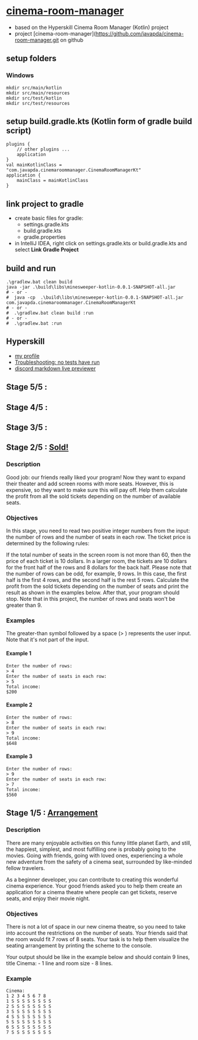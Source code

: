 # [cinema-room-manager](https://hyperskill.org/projects/138)
* based on the Hyperskill Cinema Room Manager (Kotlin) project
* project [cinema-room-manager](https://github.com/javapda/cinema-room-manager.git on github

## setup folders
### Windows
```
mkdir src/main/kotlin
mkdir src/main/resources
mkdir src/test/kotlin
mkdir src/test/resources
```
## setup build.gradle.kts (Kotlin form of gradle build script)
```
plugins {
    // other plugins ...
    application
}
val mainKotlinClass = "com.javapda.cinemaroommanager.CinemaRoomManagerKt"
application {
    mainClass = mainKotlinClass
}
```
## link project to gradle
* create basic files for gradle:
  * settings.gradle.kts
  * build.gradle.kts
  * gradle.properties
* in IntelliJ IDEA, right click on settings.gradle.kts or build.gradle.kts and select **Link Gradle Project**
## build and run
```
.\gradlew.bat clean build 
java -jar .\build\libs\minesweeper-kotlin-0.0.1-SNAPSHOT-all.jar
# - or - 
#  java -cp  .\build\libs\minesweeper-kotlin-0.0.1-SNAPSHOT-all.jar  com.javapda.cinemaroommanager.CinemaRoomManagerKt
# - or - 
#  .\gradlew.bat clean build :run
# - or - 
#  .\gradlew.bat :run
```
## Hyperskill
* [my profile](https://hyperskill.org/profile/615178637)
* [Troubleshooting: no tests have run](https://plugins.jetbrains.com/plugin/10081-jetbrains-academy/docs/troubleshooting-guide.html#no_tests_have_run)
* [discord markdown live previewer](https://discord-markdown-live-previewer.vercel.app/)

## Stage 5/5 : 
## Stage 4/5 : 
## Stage 3/5 : 
## Stage 2/5 : [Sold!](https://hyperskill.org/projects/138/stages/736/implement)
### Description
Good job: our friends really liked your program! Now they want to expand their theater and add screen rooms with more seats. However, this is expensive, so they want to make sure this will pay off. Help them calculate the profit from all the sold tickets depending on the number of available seats.

### Objectives
In this stage, you need to read two positive integer numbers from the input: the number of rows and the number of seats in each row. The ticket price is determined by the following rules:

If the total number of seats in the screen room is not more than 60, then the price of each ticket is 10 dollars.
In a larger room, the tickets are 10 dollars for the front half of the rows and 8 dollars for the back half. Please note that the number of rows can be odd, for example, 9 rows. In this case, the first half is the first 4 rows, and the second half is the rest 5 rows.
Calculate the profit from the sold tickets depending on the number of seats and print the result as shown in the examples below. After that, your program should stop. Note that in this project, the number of rows and seats won't be greater than 9.

### Examples
The greater-than symbol followed by a space (> ) represents the user input. Note that it's not part of the input.

#### Example 1
```
Enter the number of rows:
> 4
Enter the number of seats in each row:
> 5
Total income:
$200
```
#### Example 2
```
Enter the number of rows:
> 8
Enter the number of seats in each row:
> 9
Total income:
$648
```
#### Example 3
```
Enter the number of rows:
> 9
Enter the number of seats in each row:
> 7
Total income:
$560
```
## Stage 1/5 : [Arrangement](https://hyperskill.org/projects/138/stages/735/implement)
### Description
There are many enjoyable activities on this funny little planet Earth, and still, the happiest, simplest, and most fulfilling one is probably going to the movies. Going with friends, going with loved ones, experiencing a whole new adventure from the safety of a cinema seat, surrounded by like-minded fellow travelers.

As a beginner developer, you can contribute to creating this wonderful cinema experience. Your good friends asked you to help them create an application for a cinema theatre where people can get tickets, reserve seats, and enjoy their movie night.

### Objectives
There is not a lot of space in our new cinema theatre, so you need to take into account the restrictions on the number of seats. Your friends said that the room would fit 7 rows of 8 seats. Your task is to help them visualize the seating arrangement by printing the scheme to the console.

Your output should be like in the example below and should contain 9 lines, title Cinema: - 1 line and room size - 8 lines.

### Example
```
Cinema:
1 2 3 4 5 6 7 8
1 S S S S S S S S
2 S S S S S S S S
3 S S S S S S S S
4 S S S S S S S S
5 S S S S S S S S
6 S S S S S S S S
7 S S S S S S S S
```
